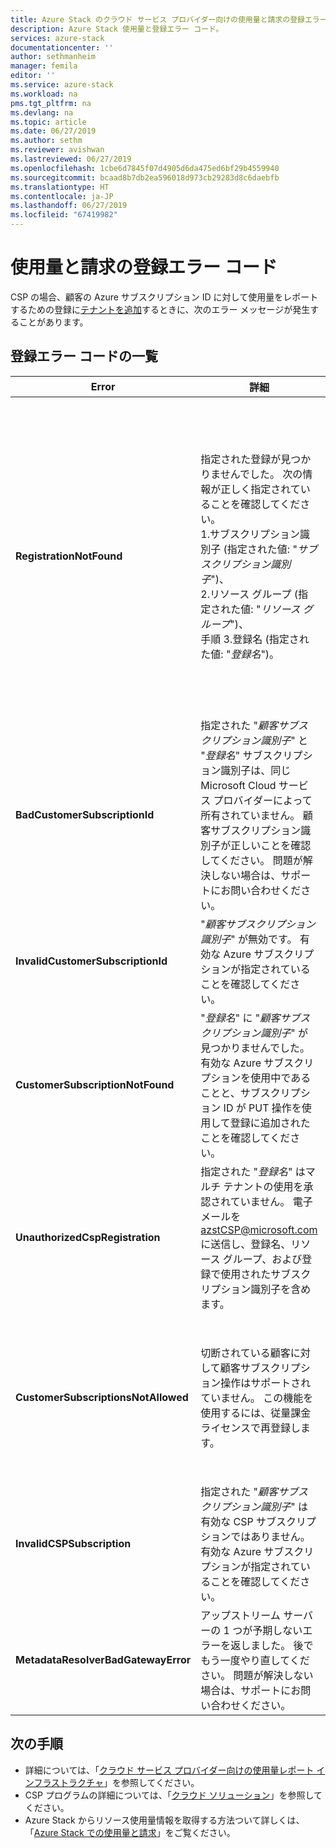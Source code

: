 ```yaml
---
title: Azure Stack のクラウド サービス プロバイダー向けの使用量と請求の登録エラー コード | Microsoft Docs
description: Azure Stack 使用量と登録エラー コード。
services: azure-stack
documentationcenter: ''
author: sethmanheim
manager: femila
editor: ''
ms.service: azure-stack
ms.workload: na
pms.tgt_pltfrm: na
ms.devlang: na
ms.topic: article
ms.date: 06/27/2019
ms.author: sethm
ms.reviewer: avishwan
ms.lastreviewed: 06/27/2019
ms.openlocfilehash: 1cbe6d7845f07d4905d6da475ed6bf29b4559940
ms.sourcegitcommit: bcaad8b7db2ea596018d973cb29283d8c6daebfb
ms.translationtype: HT
ms.contentlocale: ja-JP
ms.lasthandoff: 06/27/2019
ms.locfileid: "67419982"
---
```

# <a name="usage-and-billing-registration-error-codes"></a>使用量と請求の登録エラー コード

CSP の場合、顧客の Azure サブスクリプション ID に対して使用量をレポートするための登録に[テナントを追加](azure-stack-csp-ref-operations.md#add-tenant-to-registration)するときに、次のエラー メッセージが発生することがあります。

## <a name="list-of-registration-error-codes"></a>登録エラー コードの一覧

| Error                           | 詳細                                                                                                                                                                                                                                                                                                                           | 説明                                                                                                                                                                                                                                                                                                                                                                                                                                                                                                                                                                                                            |
|---------------------------------|-----------------------------------------------------------------------------------------------------------------------------------------------------------------------------------------------------------------------------------------------------------------------------------------------------------------------------------|---------------------------------------------------------------------------------------------------------------------------------------------------------------------------------------------------------------------------------------------------------------------------------------------------------------------------------------------------------------------------------------------------------------------------------------------------------------------------------------------------------------------------------------------------------------------------------------------------------------------|
| **RegistrationNotFound**            | 指定された登録が見つかりませんでした。 次の情報が正しく指定されていることを確認してください。<br>1.サブスクリプション識別子 (指定された値: "_サブスクリプション識別子_")、<br>2.リソース グループ (指定された値: "_リソース グループ_")、<br>手順 3.登録名 (指定された値: "_登録名_")。                             | 通常、このエラーは初期登録を示す情報が正しくない場合に発生します。 リソース グループと登録の名前を確認する必要がある場合は、Azure Portal ですべてのリソースを一覧表示して探すことができます。 複数の登録リソースを検索する場合は、プロパティで **CloudDeploymentID** を参照し、**CloudDeploymentID** がクラウドと一致する登録を選択します。 **CloudDeploymentID** を特定するには、Azure Stack 上で次の PowerShell コマンドを使用します。<br>`$azureStackStampInfo = Invoke-Command -Session $session -ScriptBlock { Get-AzureStackStampInformation }` |
| **BadCustomerSubscriptionId**       | 指定された "_顧客サブスクリプション識別子_" と "_登録名_" サブスクリプション識別子は、同じ Microsoft Cloud サービス プロバイダーによって所有されていません。 顧客サブスクリプション識別子が正しいことを確認してください。 問題が解決しない場合は、サポートにお問い合わせください。 | このエラーは、顧客サブスクリプションが CSP サブスクリプションで、初期登録で使用されたサブスクリプションのロールアップ先とは異なる CSP パートナーにロールアップされる場合に発生します。 このチェックは、使用される Azure Stack について担当外の CSP パートナーへの請求を避けるために実行されます。                                                                                                                                                                                                                                                                          |
| **InvalidCustomerSubscriptionId**   | "_顧客サブスクリプション識別子_" が無効です。 有効な Azure サブスクリプションが指定されていることを確認してください。                                                                                                                                                                         |                                                                                                                                                                                                                                                                                                                                                                                                                                                                                                                                                                                                                     |
| **CustomerSubscriptionNotFound**    | "_登録名_" に "_顧客サブスクリプション識別子_" が見つかりませんでした。 有効な Azure サブスクリプションを使用中であることと、サブスクリプション ID が PUT 操作を使用して登録に追加されたことを確認してください。                                                   | このエラーは、テナントがサブスクリプションに追加されたことを検証しようとし、登録に関連付けられた顧客サブスクリプションが見つからない場合に発生します。 顧客が登録に追加されていないか、サブスクリプション ID が正しく記述されていません。                                                                                                                                                                                                                                                                                                                                |
| **UnauthorizedCspRegistration**     | 指定された "_登録名_" はマルチ テナントの使用を承認されていません。 電子メールを azstCSP@microsoft.com に送信し、登録名、リソース グループ、および登録で使用されたサブスクリプション識別子を含めます。                                                                                    | 登録へのテナントの追加を開始するには、その前にマルチテナントに関して Microsoft から登録の承認を受ける必要があります。                                                                                                                                                                                                                                                                                                                                                                                             |
| **CustomerSubscriptionsNotAllowed** | 切断されている顧客に対して顧客サブスクリプション操作はサポートされていません。 この機能を使用するには、従量課金ライセンスで再登録します。                                                                                                                                                                    | テナントを追加しようとしている登録は容量登録なので、登録の作成時には `BillingModel Capacity` パラメーターが使用されています。 テナントを追加できるのは従量課金制の登録のみです。 `BillingModel PayAsYouUse` パラメーターを使用して再登録する必要があります。                                                                                                                                                                                                                                                                                          |
| **InvalidCSPSubscription**          | 指定された "_顧客サブスクリプション識別子_" は有効な CSP サブスクリプションではありません。 有効な Azure サブスクリプションが指定されていることを確認してください。                                                                                                                                                        | ほとんどの場合、これは誤って入力された顧客サブスクリプションが原因です。                                                                                                                                                                                                                                                                                                                                                                                                                                                                                                                                        |
| **MetadataResolverBadGatewayError** | アップストリーム サーバーの 1 つが予期しないエラーを返しました。 後でもう一度やり直してください。 問題が解決しない場合は、サポートにお問い合わせください。                                                                                                                                                                                                |                                                                                                                                                                                                                                                                                                                                                                                                                                                                                                                                                                                                                     |

## <a name="next-steps"></a>次の手順

- 詳細については、「[クラウド サービス プロバイダー向けの使用量レポート インフラストラクチャ](azure-stack-csp-ref-infrastructure.md)」を参照してください。
- CSP プログラムの詳細については、「[クラウド ソリューション](https://partner.microsoft.com/solutions/microsoft-cloud-solutions)」を参照してください。
- Azure Stack からリソース使用量情報を取得する方法ついて詳しくは、「[Azure Stack での使用量と請求](azure-stack-billing-and-chargeback.md)」をご覧ください。
